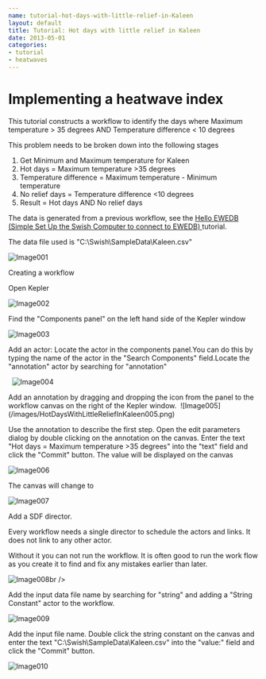 ```yaml
---
name: tutorial-hot-days-with-little-relief-in-Kaleen
layout: default
title: Tutorial: Hot days with little relief in Kaleen
date: 2013-05-01
categories: 
- tutorial
- heatwaves
--- 
```


# Implementing a heatwave index 

This tutorial constructs a workflow to identify the days where Maximum temperature &gt; 35 degrees AND Temperature difference &lt; 10 degrees 

This problem needs to be broken down into the following stages 

<ol>
<li>Get Minimum and Maximum temperature for Kaleen</li>
<li>Hot days = Maximum temperature &gt;35 degrees</li>
<li>Temperature difference = Maximum temperature - Minimum temperature</li>
<li>No relief days = Temperature difference &lt;10 degrees</li>
<li>Result = Hot days AND No relief days</li>
</ol>

The data is generated from a previous workflow, see the [Hello EWEDB (Simple Set Up the Swish Computer to connect to EWEDB) ](/2013/05/hello-ewedb/) tutorial.

The data file used is <span style="mso-fareast-language: EN-AU; mso-no-proof: yes;">&quot;C:\Swish\SampleData\Kaleen.csv&quot;</span>

![Image001](/images/HotDaysWithLittleReliefInKaleen001.png)

Creating a workflow

Open Kepler

![Image002](/images/HotDaysWithLittleReliefInKaleen002.png)

Find the &quot;Components panel&quot; on the left hand side of the Kepler window

![Image003](/images/HotDaysWithLittleReliefInKaleen003.png)

Add an actor: Locate the actor in the components panel.You can do this by typing the name of the actor in the "Search Components" field.<span style="mso-fareast-language: EN-AU; mso-no-proof: yes;">Locate the &quot;annotation" actor by searching for "annotation"</span>

<div class="MsoNormal">

<span style="mso-fareast-language: EN-AU; mso-no-proof: yes;">&nbsp;</span>
![Image004](/images/HotDaysWithLittleReliefInKaleen004.png)
</div>

<div class="MsoNormal">
<span style="mso-fareast-language: EN-AU; mso-no-proof: yes;">Add an annotation by dragging and dropping the icon from the panel to the workflow canvas on the right of the Kepler window.&nbsp;</span>

<span style="mso-fareast-language: EN-AU; mso-no-proof: yes;">
![Image005](/images/HotDaysWithLittleReliefInKaleen005.png)
</span></div>

<span style="mso-fareast-language: EN-AU; mso-no-proof: yes;">Use the annotation to describe the first step. O</span><span style="mso-fareast-language: EN-AU; mso-no-proof: yes;">pen the edit parameters dialog by double clicking on the annotation on the canvas. Enter the text "</span>Hot days = Maximum temperature &gt;35 degrees" into the "text" field and click the "Commit" button. The value will be displayed on the canvas

![Image006](/images/HotDaysWithLittleReliefInKaleen006.png)

The canvas will change to&nbsp; 

![Image007](/images/HotDaysWithLittleReliefInKaleen007.png)

Add a SDF director. 
 
Every workflow needs a single director to schedule the actors and links. It does not link to any other actor.

Without it you can not run the workflow. It is often good to run the work flow as you create it to find and fix any mistakes earlier than later. 
 
![Image008](/images/HotDaysWithLittleReliefInKaleen008.png)br />

Add the input data file name by searching for "string" and adding a "String Constant" actor to the workflow.

![Image009](/images/HotDaysWithLittleReliefInKaleen009.png)

Add <span style="mso-fareast-language: EN-AU; mso-no-proof: yes;">the input file name. Double click the string constant on the canvas and enter the text &quot;C:\Swish\SampleData\Kaleen.csv&quot; into the &quot;value:&quot; field and click the &quot;Commit&quot; button. </span>

![Image010](/images/HotDaysWithLittleReliefInKaleen010.png) 

<!--[if gte mso 9]><![endif]-->

<!--[if gte mso 9]><![endif]--><!--[if gte mso 9]><![endif]--><!--[if gte mso 10]>

<![endif]-->

<div class="MsoNormal" style="tab-stops: 135.75pt;">
Add a Greater than value actor to the right of the string constant. Click and drag from the output port (right most) on the string constant actor to the &quot;input&quot; port on the greater than actor. The link will snap to ports, and become a thicker line when connected. If you connect it to the wrong port: click on the line and press delete before trying again.</div>

![Image011](/images/HotDaysWithLittleReliefInKaleen011.png)

![Image012](/images/HotDaysWithLittleReliefInKaleen012.png)

Add values for the remaining ports. A workflow may not work if some inputs are not connected. 

<ul>
<li>VariableName : column to use from the input data, in this case "maxave"</li>
<li>Value : the left operand for the greater than operation, "35"</li>
<li>ResultVariableName : name given to the new column added to the data containing the result of maxave &gt; 35, "hot_days"</li>
</ul>

The workflow should look like 

![Image013](/images/HotDaysWithLittleReliefInKaleen013.png)

&nbsp;Save the work flow

&nbsp;![Image014](/images/HotDaysWithLittleReliefInKaleen014.png)

&nbsp;Kepler will ask you for a workflow name, enter "Hot days with little relief" and clink OK

![Image015](/images/HotDaysWithLittleReliefInKaleen015.png)

Choose a file location and save 

![Image016](/images/HotDaysWithLittleReliefInKaleen016.png)

&nbsp;Describe the second stage using another annotation

![Image017](/images/HotDaysWithLittleReliefInKaleen017.png)

Add a subtract variables actor.

Actors may have the term "Value" or "Variable" in there name. A value actor operates on a variable in the input data and a value given to the actor. A variable actor operates on two variables in the input data. Eg the subtract value actor may preform the operation "maxave" - 10, while subtract variables may preform&nbsp; "maxave" - "minave".

Link the input port to the same file name. Connect a link from the "input" port to the existing link to the file name.

![Image018](/images/HotDaysWithLittleReliefInKaleen018.png) 

This will automatically create a node that allows a link to split in two.

&nbsp;![Image019](/images/HotDaysWithLittleReliefInKaleen019.png)

Add values for the remaining ports.

<ul>
<li>LeftVariableName : "maxave" - This is the same "maxave" as before. It is possible to use the same value splitting the link, similarly to the input file name. Duplicating the value was chosen to make the workflow neater.</li>
<li>RightVariableName : "minave"</li>
<li>ResultVariableName : "temperature_difference"</li>
</ul>

The second part of the workflow should look like

![Image020](/images/HotDaysWithLittleReliefInKaleen020.png)

Move the canvas to an empty region to the right. Click and drag on the navigation panel to move the view of the canvas.

![Image021](/images/HotDaysWithLittleReliefInKaleen021.png)

Describe the third part of the workflow

![Image022](/images/HotDaysWithLittleReliefInKaleen022.png)

Add a less than value actor. Connect the input to the output of the second step. Make a link from the "output" port on the subtract variables actor to the "input" port of the less than value actor.

Input ports on SWISH actors may be connected to input file names or connected to the outputs of other SWISH actors.

&nbsp;![Image023](/images/HotDaysWithLittleReliefInKaleen023.png)

Add inputs

<ul>
<li>VariableName : connected to temperature_difference</li>
<li>ResultVariableName : "no_relief_days"</li>
</ul>

The workflow should look like

![Image024](/images/HotDaysWithLittleReliefInKaleen024.png) 

Part four. Part four need the output from part one.

To make neat long links you can use link nodes to guide link pathways. Add a link node by holding control and clinking&nbsp; on the canvas below part one.

![Image025](/images/HotDaysWithLittleReliefInKaleen025.png)

&nbsp;&nbsp;&nbsp;&nbsp;&nbsp;&nbsp;&nbsp;&nbsp;&nbsp;&nbsp;&nbsp;&nbsp;&nbsp;&nbsp;&nbsp;&nbsp;&nbsp;&nbsp;&nbsp;&nbsp; ![Image026](/images/HotDaysWithLittleReliefInKaleen026.png) 

Link the output of part one to the nodes

![Image027](/images/HotDaysWithLittleReliefInKaleen027.png)

&nbsp;Add a second node below and to the left of part three. Continue the link, join the node to the&nbsp; previous node.

Add a merge tables actor,

<ul>
<li>Input1 : output of part one</li>
<li>Input2 : output of part three</li>
<li>Variable : "Date"</li>
</ul>
This will combine the results of part one with the results of part three using the date variable to match records.

Add an AND variables actor

<ul>
<li>Input : output of merge tables actor</li>
<li>LeftVariableName : "hot_days"</li>
<li>RightVariableName : "no_relief_days"</li>
<li>ResultVariableName : "result" </li>
</ul>

Add a save table actor.

To store the data calculated by the workflow you should save it somewhere specific using the save table actor. The file may be saved in a comma separated values format using a file name ending with ".csv" or may be saved in Stata format using a file name ending with ".dta".

<ul>
<li>&nbsp;Input : output of AND variables actor</li>
<li>FileName: "C:\Users\KeplerUser\Analysis\KaleenHotDaysWithLittleRelief.csv" - ie somewhere on your PC </li>
</ul>

Review the result using a display table actor

<ul>
<li>Input : output of save table actor</li>
</ul>

This part of the work flow should look like

![Image028](/images/HotDaysWithLittleReliefInKaleen028.png)

Specify the workflow to run once by setting the director iterations parameter to 1. Double click on the SDF director icon on the canvas, enter the the value "1" for iterations and click commit. Note infinite will run the workflow indefinitely.

Turn on animation at run time, this will show which actor is active while the workflow is running. Select the Animate at Runtime... menu option from the Tools menu.

![Image029](/images/HotDaysWithLittleReliefInKaleen029.png)

Enter the value 1 for Time (in ms) to hold highlight, and click Ok. Now when run, the workflow will highlight each actor with a red background.

If you haven't been saving regularly before running is a good time to do so.

To run the workflow click the green play button in the tool bar at the top of the window.

![Image030](/images/HotDaysWithLittleReliefInKaleen030.png)

The play button will remain highlighted until it is finished. While the workflow is running any changes made will not be displayed until it is finished. You can pause and stop execution, though it will wait until the currently running actor has completed before taking effect.

The workflow will end by saving the table to disk and displaying a simple summary view of the data.

![Image031](/images/HotDaysWithLittleReliefInKaleen031.png)

The final workflow should end up looking something like

![Image032](/images/HotDaysWithLittleReliefInKaleen032.png)

